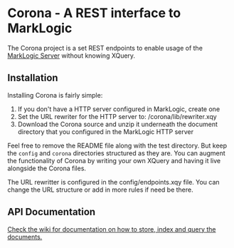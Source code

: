 # Corona - A REST interface to MarkLogic

The Corona project is a set REST endpoints to enable usage of the [MarkLogic Server] without knowing XQuery.

## Installation

Installing Corona is fairly simple:

1. If you don't have a HTTP server configured in MarkLogic, create one
2. Set the URL rewriter for the HTTP server to: /corona/lib/rewriter.xqy
3. Download the Corona source and unzip it underneath the document directory that you configured in the MarkLogic HTTP server

Feel free to remove the README file along with the test directory.
But keep the `config` and `corona` directories structured as they are. You can
augment the functionality of Corona by writing your own XQuery and having it
live alongside the Corona files.

The URL rewritter is configured in the config/endpoints.xqy file. You can
change the URL structure or add in more rules if need be there.

## API Documentation
[Check the wiki for documentation on how to store, index and query the documents.](Corona/wiki)

  [MarkLogic Server]: http://developer.marklogic.com
  [CRUD]: http://en.wikipedia.org/wiki/Create,_read,_update_and_delete
  [JSON]: http://json.org
